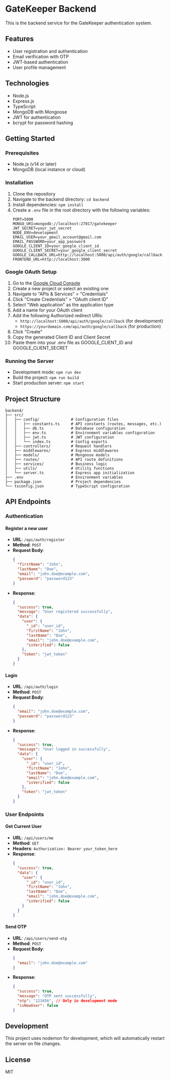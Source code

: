 # GateKeeper Backend

This is the backend service for the GateKeeper authentication system.

## Features

- User registration and authentication
- Email verification with OTP
- JWT-based authentication
- User profile management

## Technologies

- Node.js
- Express.js
- TypeScript
- MongoDB with Mongoose
- JWT for authentication
- bcrypt for password hashing

## Getting Started

### Prerequisites

- Node.js (v14 or later)
- MongoDB (local instance or cloud)

### Installation

1. Clone the repository
2. Navigate to the backend directory: `cd backend`
3. Install dependencies: `npm install`
4. Create a `.env` file in the root directory with the following variables:
   ```
   PORT=5000
   MONGO_URI=mongodb://localhost:27017/gatekeeper
   JWT_SECRET=your_jwt_secret
   NODE_ENV=development
   EMAIL_USER=your_gmail_account@gmail.com
   EMAIL_PASSWORD=your_app_password
   GOOGLE_CLIENT_ID=your_google_client_id
   GOOGLE_CLIENT_SECRET=your_google_client_secret
   GOOGLE_CALLBACK_URL=http://localhost:5000/api/auth/google/callback
   FRONTEND_URL=http://localhost:3000
   ```

### Google OAuth Setup

1. Go to the [Google Cloud Console](https://console.cloud.google.com/)
2. Create a new project or select an existing one
3. Navigate to "APIs & Services" > "Credentials"
4. Click "Create Credentials" > "OAuth client ID"
5. Select "Web application" as the application type
6. Add a name for your OAuth client
7. Add the following Authorized redirect URIs:
   - `http://localhost:5000/api/auth/google/callback` (for development)
   - `https://yourdomain.com/api/auth/google/callback` (for production)
8. Click "Create"
9. Copy the generated Client ID and Client Secret
10. Paste them into your .env file as GOOGLE_CLIENT_ID and GOOGLE_CLIENT_SECRET

### Running the Server

- Development mode: `npm run dev`
- Build the project: `npm run build`
- Start production server: `npm start`

## Project Structure

```
backend/
├── src/
│   ├── config/              # Configuration files
│   │   ├── constants.ts     # API constants (routes, messages, etc.)
│   │   ├── db.ts            # Database configuration
│   │   ├── env.ts           # Environment variables configuration
│   │   ├── jwt.ts           # JWT configuration
│   │   └── index.ts         # Config exports
│   ├── controllers/         # Request handlers
│   ├── middlewares/         # Express middlewares
│   ├── models/              # Mongoose models
│   ├── routes/              # API route definitions
│   ├── services/            # Business logic
│   ├── utils/               # Utility functions
│   └── server.ts            # Express app initialization
├── .env                     # Environment variables
├── package.json             # Project dependencies
└── tsconfig.json            # TypeScript configuration
```

## API Endpoints

### Authentication

#### Register a new user
- **URL**: `/api/auth/register`
- **Method**: `POST`
- **Request Body**:
  ```json
  {
    "firstName": "John",
    "lastName": "Doe",
    "email": "john.doe@example.com",
    "password": "password123"
  }
  ```
- **Response**: 
  ```json
  {
    "success": true,
    "message": "User registered successfully",
    "data": {
      "user": {
        "_id": "user_id",
        "firstName": "John",
        "lastName": "Doe",
        "email": "john.doe@example.com",
        "isVerified": false
      },
      "token": "jwt_token"
    }
  }
  ```

#### Login
- **URL**: `/api/auth/login`
- **Method**: `POST`
- **Request Body**:
  ```json
  {
    "email": "john.doe@example.com",
    "password": "password123"
  }
  ```
- **Response**: 
  ```json
  {
    "success": true,
    "message": "User logged in successfully",
    "data": {
      "user": {
        "_id": "user_id",
        "firstName": "John",
        "lastName": "Doe",
        "email": "john.doe@example.com",
        "isVerified": false
      },
      "token": "jwt_token"
    }
  }
  ```

### User Endpoints

#### Get Current User
- **URL**: `/api/users/me`
- **Method**: `GET`
- **Headers**: `Authorization: Bearer your_token_here`
- **Response**:
  ```json
  {
    "success": true,
    "data": {
      "user": {
        "_id": "user_id",
        "firstName": "John",
        "lastName": "Doe",
        "email": "john.doe@example.com",
        "isVerified": false
      }
    }
  }
  ```

#### Send OTP
- **URL**: `/api/users/send-otp`
- **Method**: `POST`
- **Request Body**:
  ```json
  {
    "email": "john.doe@example.com"
  }
  ```
- **Response**:
  ```json
  {
    "success": true,
    "message": "OTP sent successfully",
    "otp": "123456", // Only in development mode
    "isNewUser": false
  }
  ```

## Development

This project uses nodemon for development, which will automatically restart the server on file changes.

## License

MIT 